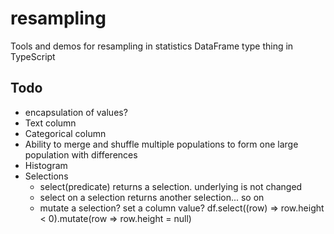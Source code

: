 # resampling
Tools and demos for resampling in statistics
DataFrame type thing in TypeScript

## Todo
 * encapsulation of values?
 * Text column
 * Categorical column
 * Ability to merge and shuffle multiple populations to form one large population with differences
 * Histogram
 * Selections
    * select(predicate) returns a selection. underlying is not changed
    * select on a selection returns another selection... so on
    * mutate a selection? set a column value?
    df.select((row) => row.height < 0).mutate(row => row.height = null)
    

